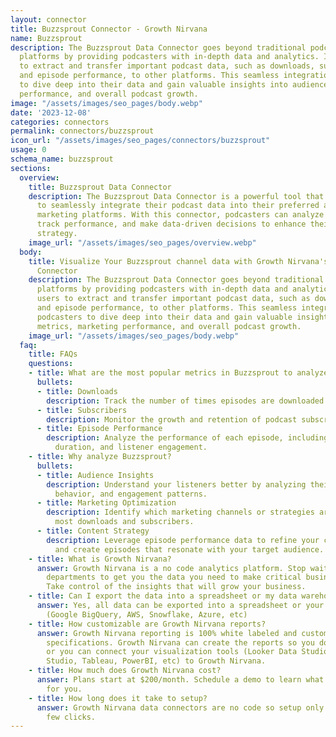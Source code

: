```yaml
---
layout: connector
title: Buzzsprout Connector - Growth Nirvana
name: Buzzsprout
description: The Buzzsprout Data Connector goes beyond traditional podcast hosting
  platforms by providing podcasters with in-depth data and analytics. It allows users
  to extract and transfer important podcast data, such as downloads, subscribers,
  and episode performance, to other platforms. This seamless integration enables podcasters
  to dive deep into their data and gain valuable insights into audience metrics, marketing
  performance, and overall podcast growth.
image: "/assets/images/seo_pages/body.webp"
date: '2023-12-08'
categories: connectors
permalink: connectors/buzzsprout
icon_url: "/assets/images/seo_pages/connectors/buzzsprout"
usage: 0
schema_name: buzzsprout
sections:
  overview:
    title: Buzzsprout Data Connector
    description: The Buzzsprout Data Connector is a powerful tool that allows podcasters
      to seamlessly integrate their podcast data into their preferred analytics or
      marketing platforms. With this connector, podcasters can analyze key metrics,
      track performance, and make data-driven decisions to enhance their podcasting
      strategy.
    image_url: "/assets/images/seo_pages/overview.webp"
  body:
    title: Visualize Your Buzzsprout channel data with Growth Nirvana's Buzzsprout
      Connector
    description: The Buzzsprout Data Connector goes beyond traditional podcast hosting
      platforms by providing podcasters with in-depth data and analytics. It allows
      users to extract and transfer important podcast data, such as downloads, subscribers,
      and episode performance, to other platforms. This seamless integration enables
      podcasters to dive deep into their data and gain valuable insights into audience
      metrics, marketing performance, and overall podcast growth.
    image_url: "/assets/images/seo_pages/body.webp"
  faq:
    title: FAQs
    questions:
    - title: What are the most popular metrics in Buzzsprout to analyze?
      bullets:
      - title: Downloads
        description: Track the number of times episodes are downloaded by listeners.
      - title: Subscribers
        description: Monitor the growth and retention of podcast subscribers.
      - title: Episode Performance
        description: Analyze the performance of each episode, including play rates,
          duration, and listener engagement.
    - title: Why analyze Buzzsprout?
      bullets:
      - title: Audience Insights
        description: Understand your listeners better by analyzing their preferences,
          behavior, and engagement patterns.
      - title: Marketing Optimization
        description: Identify which marketing channels or strategies are driving the
          most downloads and subscribers.
      - title: Content Strategy
        description: Leverage episode performance data to refine your content strategy
          and create episodes that resonate with your target audience.
    - title: What is Growth Nirvana?
      answer: Growth Nirvana is a no code analytics platform. Stop waiting for other
        departments to get you the data you need to make critical business decisions.
        Take control of the insights that will grow your business.
    - title: Can I export the data into a spreadsheet or my data warehouse?
      answer: Yes, all data can be exported into a spreadsheet or your data warehouse
        (Google BigQuery, AWS, Snowflake, Azure, etc)
    - title: How customizable are Growth Nirvana reports?
      answer: Growth Nirvana reporting is 100% white labeled and customized to your
        specifications. Growth Nirvana can create the reports so you don’t have to
        or you can connect your visualization tools (Looker Data Studio/Google Data
        Studio, Tableau, PowerBI, etc) to Growth Nirvana.
    - title: How much does Growth Nirvana cost?
      answer: Plans start at $200/month. Schedule a demo to learn what plan is best
        for you.
    - title: How long does it take to setup?
      answer: Growth Nirvana data connectors are no code so setup only requires a
        few clicks.
---
```

